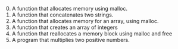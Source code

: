 0. A function that allocates memory using malloc.
1. A function that concatenates two strings.
2. A function that allocates memory for an array, using malloc.
3. A function that creates an array of integers
4. A function that reallocates a memory block using malloc and free
5. A program that multiplies two positive numbers.
